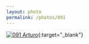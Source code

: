 ```yaml
---
layout: photo
permalink: /photos/091
---
```


[![091 Arturo](https://c2.staticflickr.com/6/5779/21610839086_cf820e6643_c.jpg)](https://www.flickr.com/photos/131440297@N08/21610839086/){:target="_blank"}
